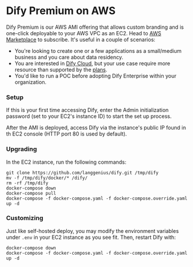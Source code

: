 # Dify Premium on AWS

Dify Premium is our AWS AMI offering that allows custom branding and is one-click deployable to your AWS VPC as an EC2. Head to [AWS Marketplace](https://aws.amazon.com/marketplace/pp/prodview-t22mebxzwjhu6) to subscribe. It's useful in a couple of scenarios:

* You're looking to create one or a few applications as a small/medium business and you care about data residency.
* You are interested in [Dify Cloud](cloud.md), but your use case require more resource than supported by the [plans](https://dify.ai/pricing).
* You'd like to run a POC before adopting Dify Enterprise within your organization.

### Setup

If this is your first time accessing Dify, enter the Admin initialization password (set to your EC2's instance ID) to start the set up process.

After the AMI is deployed, access Dify via the instance's public IP found in th EC2 console (HTTP port 80 is used by default).

### Upgrading&#x20;

In the EC2 instance, run the following commands:&#x20;

```
git clone https://github.com/langgenius/dify.git /tmp/dify
mv -f /tmp/dify/docker/* /dify/
rm -rf /tmp/dify
docker-compose down
docker-compose pull
docker-compose -f docker-compose.yaml -f docker-compose.override.yaml up -d
```

### Customizing

Just like self-hosted deploy, you may modify the environment variables under `.env` in your EC2 instance as you see fit. Then, restart Dify with:

```
docker-compose down
docker-compose -f docker-compose.yaml -f docker-compose.override.yaml up -d
```
